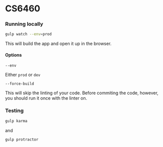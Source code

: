 # CS6460
### Running locally

```sh
gulp watch --env=prod
```

This will build the app and open it up in the browser.

#### Options
```
--env
```

Either `prod` or `dev`

```
--force-build
```

This will skip the linting of your code. Before commiting the code, however, you should run it once with the linter on.

### Testing
```sh
gulp karma
```

and

```
gulp protractor
```

